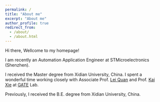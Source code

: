 ```yaml
---
permalink: /
title: "About me"
excerpt: "About me"
author_profile: true
redirect_from: 
  - /about/
  - /about.html
---
```


Hi there, Wellcome to my homepage!

I am recently an Automation Application Engineer at STMicroelectronics (Shenzhen).

I received the Master degree from Xidian University, China. I spent a wonderful time working closely with Associate Prof. [Lei Quan](https://web.xidian.edu.cn/quanlei/) and Prof. [Kai Xie](https://faculty.xidian.edu.cn/XK3/zh_CN/index.htm) at [GATE](https://web.xidian.edu.cn/kaixie/) Lab.

<!-- 
I am currently a third-year Master's student in [_Group of Aerospace Technology in Electronics_](https://web.xidian.edu.cn/kaixie/) (GATE) Lab, at [_School of Aerospace Science and Technology_](https://sast.xidian.edu.cn/) (SAST) in [_Xidian University_](https://www.xidian.edu.cn/), majoring in _Instrument Science and Technology_. I am very fortunate to be advised by Associate Prof. [Lei Quan](https://web.xidian.edu.cn/quanlei/). I spent wonderful time working closely with Prof. Lei Quan and Prof. [Kai Xie](https://faculty.xidian.edu.cn/XK3/zh_CN/index.htm)
<!--
(https://web.xidian.edu.cn/kaixie/)
-->
Previously, I received the B.E. degree from Xidian University, China. 
